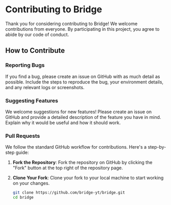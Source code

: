 # Contributing to Bridge

Thank you for considering contributing to Bridge! We welcome contributions from everyone. By participating in this project, you agree to abide by our code of conduct.

## How to Contribute

### Reporting Bugs

If you find a bug, please create an issue on GitHub with as much detail as possible. Include the steps to reproduce the bug, your environment details, and any relevant logs or screenshots.

### Suggesting Features

We welcome suggestions for new features! Please create an issue on GitHub and provide a detailed description of the feature you have in mind. Explain why it would be useful and how it should work.

### Pull Requests

We follow the standard GitHub workflow for contributions. Here's a step-by-step guide:

1. **Fork the Repository**: Fork the repository on GitHub by clicking the "Fork" button at the top right of the repository page.

2. **Clone Your Fork**: Clone your fork to your local machine to start working on your changes.
   ```sh
   git clone https://github.com/bridge-yt/bridge.git
   cd bridge
